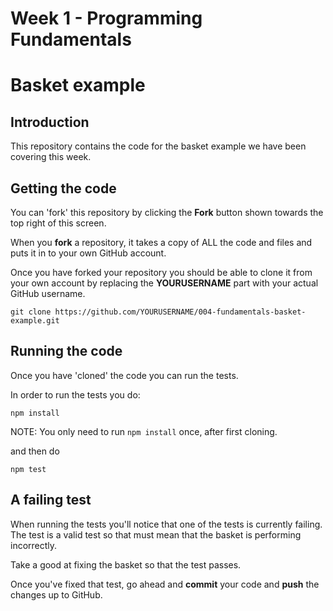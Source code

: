 # Week 1 - Programming Fundamentals 

# Basket example

## Introduction

This repository contains the code for the basket example we have been covering this week.

## Getting the code

You can 'fork' this repository by clicking the **Fork** button shown towards the top right of this screen.

When you **fork** a repository, it takes a copy of ALL the code and files and puts it in to your own GitHub account.

Once you have forked your repository you should be able to clone it from your own account by replacing the **YOURUSERNAME** part with your actual GitHub username.

```
git clone https://github.com/YOURUSERNAME/004-fundamentals-basket-example.git
```

## Running the code

Once you have 'cloned' the code you can run the tests.

In order to run the tests you do:

```
npm install
```

NOTE: You only need to run `npm install` once, after first cloning.

and then do 

```
npm test
```

## A failing test

When running the tests you'll notice that one of the tests is currently failing. The test is a valid test so that must mean that the basket is performing incorrectly.

Take a good at fixing the basket so that the test passes.

Once you've fixed that test, go ahead and **commit** your code and **push** the changes up to GitHub.





